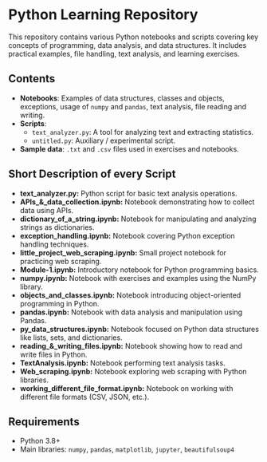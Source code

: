 # Python Learning Repository

This repository contains various Python notebooks and scripts covering key concepts of programming, data analysis, and data structures. It includes practical examples, file handling, text analysis, and learning exercises.

##  Contents

- **Notebooks**: Examples of data structures, classes and objects, exceptions, usage of `numpy` and `pandas`, text analysis, file reading and writing.
- **Scripts**:
  - `text_analyzer.py`: A tool for analyzing text and extracting statistics.
  - `untitled.py`: Auxiliary / experimental script.
- **Sample data**: `.txt` and `.csv` files used in exercises and notebooks.

## Short Description of every Script
- **text_analyzer.py:** Python script for basic text analysis operations.
- **APIs_&_data_collection.ipynb:** Notebook demonstrating how to collect data using APIs.
- **dictionary_of_a_string.ipynb:** Notebook for manipulating and analyzing strings as dictionaries.
- **exception_handling.ipynb:** Notebook covering Python exception handling techniques.
- **little_project_web_scraping.ipynb:** Small project notebook for practicing web scraping.
- **Module-1.ipynb:** Introductory notebook for Python programming basics.
- **numpy.ipynb:** Notebook with exercises and examples using the NumPy library.
- **objects_and_classes.ipynb:** Notebook introducing object-oriented programming in Python.
- **pandas.ipynb:** Notebook with data analysis and manipulation using Pandas.
- **py_data_structures.ipynb:** Notebook focused on Python data structures like lists, sets, and dictionaries.
- **reading_&_writing_files.ipynb:** Notebook showing how to read and write files in Python.
- **TextAnalysis.ipynb:** Notebook performing text analysis tasks.
- **Web_scraping.ipynb:** Notebook exploring web scraping with Python libraries.
- **working_different_file_format.ipynb:** Notebook on working with different file formats (CSV, JSON, etc.).

##  Requirements

- Python 3.8+
- Main libraries: `numpy`, `pandas`, `matplotlib`, `jupyter`, `beautifulsoup4`



